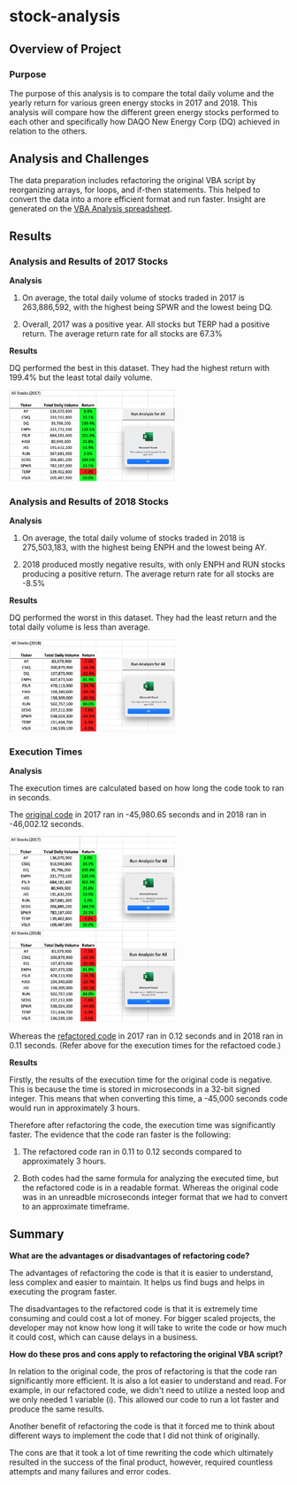 # stock-analysis

## Overview of Project

### Purpose
The purpose of this analysis is to compare the total daily volume and the yearly return for various green energy stocks in 2017 and 2018. This analysis will compare how the different green energy stocks performed to each other and specifically how DAQO New Energy Corp (DQ) achieved in relation to the others.

## Analysis and Challenges

The data preparation includes refactoring the original VBA script by reorganizing arrays, for loops, and if-then statements. This helped to convert the data into a more efficient format and run faster. Insight are generated on the <a href="VBA_Challenge.xlsm">VBA Analysis spreadsheet</a>.

## Results

### Analysis and Results of 2017 Stocks

**Analysis**

1. On average, the total daily volume of stocks traded in 2017 is 263,886,592, with the highest being SPWR and the lowest being DQ.

2. Overall, 2017 was a positive year. All stocks but TERP had a positive return. The average return rate for all stocks are 67.3%

**Results**

DQ performed the best in this dataset. They had the highest return with 199.4% but the least total daily volume. 

<img src="Resources/VBA_Challenge_2017.png" width="300">

### Analysis and Results of 2018 Stocks

**Analysis**

1. On average, the total daily volume of stocks traded in 2018 is 275,503,183, with the highest being ENPH and the lowest being AY. 

2. 2018 produced mostly negative results, with only ENPH and RUN stocks producing a positive return. The average return rate for all stocks are -8.5%

**Results**

DQ performed the worst in this dataset. They had the least return and the total daily volume is less than average. 

<img src="Resources/VBA_Challenge_2018.png" width="300">

### Execution Times

**Analysis**

The execution times are calculated based on how long the code took to ran in seconds. 

The <a href="Module/green_stocks.xlsm">original code</a> in 2017 ran in -45,980.65 seconds and in 2018 ran in -46,002.12 seconds. 

<img src="Module/Green_Stocks_2017.png" width="300">

<img src="Module/Green_Stocks_2018.png" width="300">

Whereas the <a href="VBA_Challenge.xlsm">refactored code</a> in 2017 ran in 0.12 seconds and in 2018 ran in 0.11 seconds. (Refer above for the execution times for the refactoed code.)

**Results**

Firstly, the results of the execution time for the original code is negative. This is because the time is stored in microseconds in a 32-bit signed integer. This means that when converting this time, a -45,000 seconds code would run in approximately 3 hours. 

Therefore after refactoring the code, the execution time was significantly faster. The evidence that the code ran faster is the following: 

1. The refactored code ran in 0.11 to 0.12 seconds compared to approximately 3 hours.

2. Both codes had the same formula for analyzing the executed time, but the refactored code is in a readable format. Whereas the original code was in an unreadble microseconds integer format that we had to convert to an approximate timeframe.

## Summary
**What are the advantages or disadvantages of refactoring code?**

The advantages of refactoring the code is that it is easier to understand, less complex and easier to maintain. It helps us find bugs and helps in executing the program faster. 

The disadvantages to the refactored code is that it is extremely time consuming and could cost a lot of money. For bigger scaled projects, the developer may not know how long it will take to write the code or how much it could cost, which can cause delays in a business. 

**How do these pros and cons apply to refactoring the original VBA script?**

In relation to the original code, the pros of refactoring is that the code ran significantly more efficient. It is also a lot easier to understand and read. For example, in our refactored code, we didn't need to utilize a nested loop and we only needed 1 variable (i). This allowed our code to run a lot faster and produce the same results. 

Another benefit of refactoring the code is that it forced me to think about different ways to implement the code that I did not think of originally. 

The cons are that it took a lot of time rewriting the code which ultimately resulted in the success of the final product, however, required countless attempts and many failures and error codes. 
